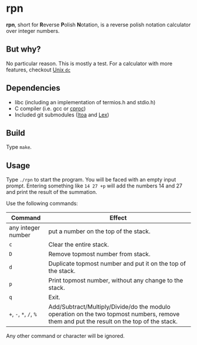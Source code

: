 # rpn

**rpn**, short for **R**everse **P**olish **N**otation, is a reverse polish notation calculator over integer numbers.

## But why?

No particular reason. This is mostly a test. For a calculator with more features, checkout [Unix `dc`](https://www.gnu.org/software/bc/manual/dc-1.05/html_mono/dc.html)

## Dependencies

- libc (including an implementation of termios.h and stdio.h)
- C compiler (i.e. gcc or [cproc](https://github.com/michaelforney/cproc))
- Included git submodules ([Itoa](https://github.com/nmke-de/Itoa) and [Lex](https://github.com/nmke-de/Lex))

## Build

Type `make`.

## Usage

Type `./rpn` to start the program. You will be faced with an empty input prompt. Entering something like `14 27 +p` will add the numbers 14 and 27 and print the result of the summation.

Use the following commands:

| Command | Effect |
| ------- | ------ |
| any integer number | put a number on the top of the stack. |
| `c` | Clear the entire stack. |
| `D` | Remove topmost number from stack. |
| `d` | Duplicate topmost number and put it on the top of the stack. |
| `p` | Print topmost number, without any change to the stack. |
| `q` | Exit. |
| `+`, `-`, `*`, `/`, `%` | Add/Subtract/Multiply/Divide/do the modulo operation on the two topmost numbers, remove them and put the result on the top of the stack. |

Any other command or character will be ignored.